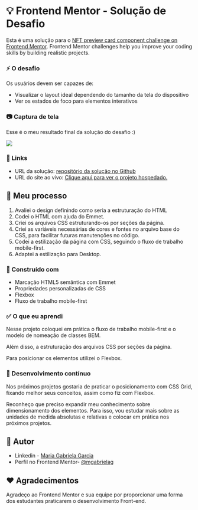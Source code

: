 # :bulb: Frontend Mentor - Solução de Desafio

Esta é uma solução para o [NFT preview card component challenge on Frontend Mentor](https://www.frontendmentor.io/challenges/nft-preview-card-component-SbdUL_w0U). Frontend Mentor challenges help you improve your coding skills by building realistic projects. 

### :zap: O desafio

Os usuários devem ser capazes de:

- Visualizar o layout ideal dependendo do tamanho da tela do dispositivo
- Ver os estados de foco para elementos interativos

### :camera: Captura de tela

Esse é o meu resultado final da solução do desafio :)

![](./images/screenshot_projeto-final.PNG)


### :small_blue_diamond: Links

- URL da solução: [repositório da solução no Github](https://github.com/mgabrielag/columns-cards)
- URL do site ao vivo: [Clique aqui para ver o projeto hospedado.](https://columns-cards.vercel.app/)

## :flags: Meu processo

1) Avaliei o design definindo como seria a estruturação do HTML
2) Codei o HTML com ajuda do Emmet.
3) Criei os arquivos CSS estruturando-os por seções da página.
4) Criei as variáveis necessárias de cores e fontes no arquivo base do CSS, para facilitar futuras manutenções no código.
5) Codei a estilização da página com CSS, seguindo o fluxo de trabalho mobile-first.
6) Adaptei a estilização para Desktop.


### :wrench: Construído com

- Marcação HTML5 semântica com Emmet
- Propriedades personalizadas de CSS
- Flexbox
- Fluxo de trabalho mobile-first

### :white_check_mark: O que eu aprendi

Nesse projeto coloquei em prática o fluxo de trabalho mobile-first e o modelo de nomeação de classes BEM.

Além disso, a estruturação dos arquivos CSS por seções da página.

Para posicionar os elementos utilizei o Flexbox.

### :rocket: Desenvolvimento contínuo

Nos próximos projetos gostaria de praticar o posicionamento com CSS Grid, fixando melhor seus conceitos, assim como fiz com Flexbox.

Reconheço que preciso expandir meu conhecimento sobre dimensionamento dos elementos. Para isso, vou estudar mais sobre as unidades de medida absolutas e relativas e colocar em prática nos próximos projetos.

## :girl: Autor

- Linkedin - [Maria Gabriela Garcia](www.linkedin.com/in/mgabriela-garcia)
- Perfil no Frontend Mentor- [@mgabrielag](https://www.frontendmentor.io/profile/mgabrielag)

## :heart: Agradecimentos

Agradeço ao Frontend Mentor e sua equipe por proporcionar uma forma dos estudantes praticarem o desenvolvimento Front-end. 